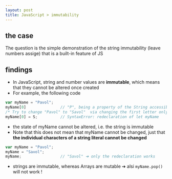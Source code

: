 ```yaml
---
layout: post
title: JavaScript > immutability
---
```

## the case	
The question is the simple demonstration of the string immutability (leave numbers assige) that is a built-in feature of JS

## findings
* In JavaScript, string and number values are **immutable**, which means that they cannot be altered once created
* For example, the following code

```js
var myName = "Pavol";
myName[0] 				// "P", being a property of the String accessible via a bracket notation
/* Try to change "Pavol" to "Savol"  via changing the first letter only*/
myName[0] = S; 			// SyntaxError: redeclaration of let myName
```

* the state of myName cannot be altered, i.e. the string is immutable 
* Note that this does not mean that myName cannot be changed, just that **the individual characters of a string literal cannot be changed** 

```js
var myName = "Pavol";
myName = "Savol";
myName; 				// "Savol" ➔ only the redeclaration works
```

* strings are immutable, whereas Arrays are mutable ➔ alsi `myName.pop()` will not work !
